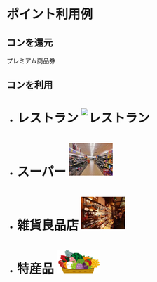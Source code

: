 # ポイント利用例
## コンを還元 
プレミアム商品券  
## コンを利用  
* # レストラン  <img width="100px" alt="レストラン" src="./.jpg">
* # スーパー  <img width="100px" alt="スーパー" src="./super.png">
* # 雑貨良品店  <img width="100px" alt="雑貨" src="./zakka.png">
* # 特産品  <img width="100px" alt="雑貨" src="./tokusanhin.png">
